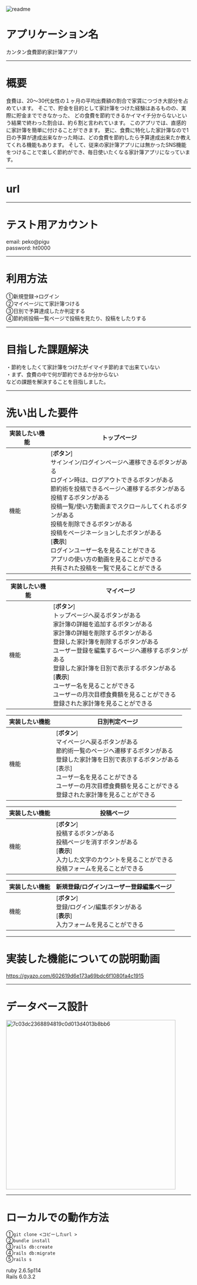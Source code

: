 ![readme](https://user-images.githubusercontent.com/68362725/91681205-9f5d6880-eb88-11ea-8ea3-f0d763c71195.png)
# アプリケーション名
 カンタン食費節約家計簿アプリ


***
# 概要
 食費は、20〜30代女性の１ヶ月の平均出費額の割合で家賃につづき大部分を占めています。
 そこで、貯金を目的として家計簿をつけた経験はあるものの、実際に貯金までできなかった、
 どの食費を節約できるかイマイチ分からないという結果で終わった割合は、約６割と言われています。
 このアプリでは、直感的に家計簿を簡単に付けることができます。
 更に、食費に特化した家計簿なので1日の予算が達成出来なかった時は、どの食費を節約したら予算達成出来たか教えてくれる機能もあります。
 そして、従来の家計簿アプリには無かったSNS機能をつけることで楽しく節約ができ、毎日使いたくなる家計簿アプリになっています。

***
# url
 
***
# テスト用アカウント<br>
 email: peko@pigu<br>
 password: ht0000<br>

***
# 利用方法<br>
 ①新規登録→ログイン<br>
 ②マイページにて家計簿つける<br>
 ③日別で予算達成したか判定する<br>
 ④節約術投稿一覧ページで投稿を見たり、投稿をしたりする

***
# 目指した課題解決
・節約をしたくて家計簿をつけたがイマイチ節約まで出来ていない<br>
・まず、食費の中で何が節約できるか分からない<br>
 などの課題を解決することを目指しました。

***
# 洗い出した要件
 | 実装したい機能 | トップページ |
----|---- 
| 機能 |[**ボタン**]<br>サインイン/ログインページへ遷移できるボタンがある<br>ログイン時は、ログアウトできるボタンがある<br>節約術を投稿できるページへ遷移するボタンがある<br>投稿するボタンがある<br>投稿一覧/使い方動画までスクロールしてくれるボタンがある<br>投稿を削除できるボタンがある<br>投稿をページネーションしたボタンがある<br>[**表示**]<br>ログインユーザー名を見ることができる<br>アプリの使い方の動画を見ることができる<br>共有された投稿を一覧で見ることができる|

 | 実装したい機能 | マイページ |
----|---- 
| 機能 |[**ボタン**]<br>トップページへ戻るボタンがある<br>家計簿の詳細を追加するボタンがある<br>家計簿の詳細を削除するボタンがある<br>登録した家計簿を削除するボタンがある<br>ユーザー登録を編集するページへ遷移するボタンがある<br>登録した家計簿を日別で表示するボタンがある<br>[**表示**]<br>ユーザー名を見ることができる<br>ユーザーの月次目標食費額を見ることができる<br>登録された家計簿を見ることができる|

| 実装したい機能 | 日別判定ページ |
----|---- 
| 機能 |[**ボタン**]<br>マイページへ戻るボタンがある<br>節約術一覧のページへ遷移するボタンがある<br>登録した家計簿を日別で表示するボタンがある<br>[表示]<br>ユーザー名を見ることができる<br>ユーザーの月次目標食費額を見ることができる<br>登録された家計簿を見ることができる|

| 実装したい機能 | 投稿ページ |
----|---- 
| 機能 |[**ボタン**]<br>投稿するボタンがある<br>投稿ページを消すボタンがある<br>[**表示**]<br>入力した文字のカウントを見ることができる<br>投稿フォームを見ることができる|

| 実装したい機能 | 新規登録/ログイン/ユーザー登録編集ページ |
----|---- 
| 機能 |[**ボタン**]<br>登録/ログイン/編集ボタンがある<br>[**表示**]<br>入力フォームを見ることができる|

***
# 実装した機能についての説明動画
https://gyazo.com/602619d6e173a69bdc6f1080fa4c1915

***
# データベース設計<br>
<img width="462" alt="7c03dc2368894819c0d013d4013b8bb6" src="https://user-images.githubusercontent.com/68362725/91681257-d895d880-eb88-11ea-9a99-1060f26fd824.png">

***
# ローカルでの動作方法<br>
①`git clone <コピーしたurl >`<br>
②`bundle install`<br>
③`rails db:create`<br>
④`rails db:migrate`<br>
⑤`rails s`<br>

ruby 2.6.5p114 <br>
Rails 6.0.3.2
